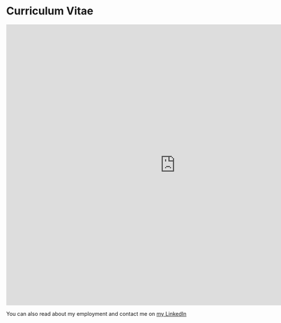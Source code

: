 # Curriculum Vitae

 <embed src="https://keiran-rowell.github.io/Rowell_CV.pdf"  width="900px" height="750px" type="application/pdf" />


You can also read about my employment and contact me on [my LinkedIn](https://www.linkedin.com/in/keiran-rowell-3176996a/)
